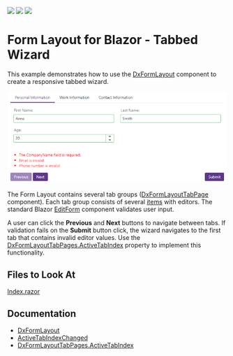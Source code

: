 <!-- default badges list -->
![](https://img.shields.io/endpoint?url=https://codecentral.devexpress.com/api/v1/VersionRange/500857088/23.1.3%2B)
[![](https://img.shields.io/badge/Open_in_DevExpress_Support_Center-FF7200?style=flat-square&logo=DevExpress&logoColor=white)](https://supportcenter.devexpress.com/ticket/details/T1094069)
[![](https://img.shields.io/badge/📖_How_to_use_DevExpress_Examples-e9f6fc?style=flat-square)](https://docs.devexpress.com/GeneralInformation/403183)
<!-- default badges end -->
# Form Layout for Blazor - Tabbed Wizard

This example demonstrates how to use the [DxFormLayout](https://docs.devexpress.com/Blazor/DevExpress.Blazor.DxFormLayout) component to create a responsive tabbed wizard. 

![Tabbed Wizard](./CS/result.png)

The Form Layout contains several tab groups ([DxFormLayoutTabPage](https://docs.devexpress.com/Blazor/DevExpress.Blazor.DxFormLayoutTabPage) component). Each tab group consists of several [items](https://docs.devexpress.com/Blazor/DevExpress.Blazor.DxFormLayoutItem) with editors. The standard Blazor [EditForm](https://docs.microsoft.com/en-us/dotnet/api/microsoft.aspnetcore.components.forms.editform?view=aspnetcore-6.0) component validates user input. 

A user can click the **Previous** and **Next** buttons to navigate between tabs. If validation fails on the **Submit** button click, the wizard navigates to the first tab that contains invalid editor values. Use the [DxFormLayoutTabPages.ActiveTabIndex](https://docs.devexpress.com/Blazor/DevExpress.Blazor.DxFormLayoutTabPages.ActiveTabIndex) property to implement this functionality. 
    

## Files to Look At

[Index.razor](https://github.com/DevExpress-Examples/Form-Layout-for-Blazor-Tabbed-Wizard/blob/22.1.2%2B/CS/TabbedLayout/Pages/Index.razor)

## Documentation

* [DxFormLayout](https://docs.devexpress.com/Blazor/DevExpress.Blazor.DxFormLayout)
* [ActiveTabIndexChanged](https://docs.devexpress.com/Blazor/DevExpress.Blazor.DxFormLayoutTabPages.ActiveTabIndexChanged)
* [DxFormLayoutTabPages.ActiveTabIndex](https://docs.devexpress.com/Blazor/DevExpress.Blazor.DxFormLayoutTabPages.ActiveTabIndex)

